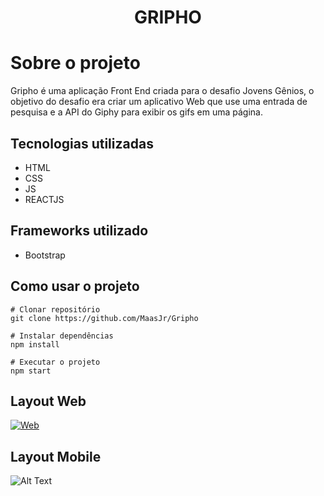 
   <h1 align="center">GRIPHO</h1>


Sobre o projeto
=============

Gripho é uma aplicação Front End criada para o desafio Jovens Gênios, o objetivo do desafio era criar um aplicativo Web que use uma entrada de pesquisa e a API do Giphy para exibir os gifs em uma página.



Tecnologias utilizadas
-------------
- HTML
- CSS
- JS
- REACTJS

Frameworks utilizado
-------------
- Bootstrap

Como usar o projeto
-------------
    # Clonar repositório
    git clone https://github.com/MaasJr/Gripho
    
    # Instalar dependências
    npm install
    
    # Executar o projeto
    npm start
	
	
Layout Web
-------------

[![Web](https://github.com/MaasJr/Projetos/blob/master/Web.gif "Web")](Web "Web")


Layout Mobile
-------------

![Alt Text](https://github.com/MaasJr/Projetos/blob/master/Responsive.gif)




